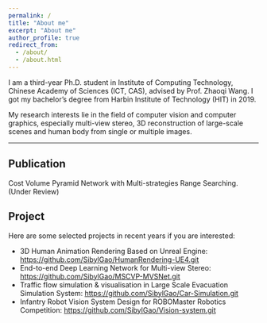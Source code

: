```yaml
---
permalink: /
title: "About me"
excerpt: "About me"
author_profile: true
redirect_from: 
  - /about/
  - /about.html
---
```


I am a third-year Ph.D. student in Institute of Computing Technology, Chinese Academy of Sciences (ICT, CAS), advised by Prof. Zhaoqi Wang. I got my bachelor’s degree from Harbin Institute of Technology (HIT) in 2019.

My research interests lie in the field of computer vision and computer graphics, especially multi-view stereo, 3D reconstruction of large-scale scenes and human body from single or multiple images.

------

## Publication

Cost Volume Pyramid Network with Multi-strategies Range Searching.  (Under Review)



## Project

Here are some selected projects in recent years if you are interested:

+ 3D Human Animation Rendering Based on Unreal Engine: https://github.com/SibylGao/HumanRendering-UE4.git  
+ End-to-end Deep Learning Network for Multi-view Stereo: https://github.com/SibylGao/MSCVP-MVSNet.git  
+ Traffic flow simulation & visualisation in Large Scale Evacuation Simulation System: https://github.com/SibylGao/Car-Simulation.git  
+ Infantry Robot Vision System Design for ROBOMaster Robotics Competition: https://github.com/SibylGao/Vision-system.git  
